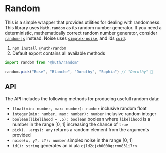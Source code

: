 # Random
This is a simple wrapper that provides utilities  for dealing with randomness.  This library uses `Math.random` as its random number generator. If you need a deterministic, mathematically correct random number generator, consider [`random-js`](https://www.npmjs.com/package/random-js) instead. Noise uses [`simplex-noise`](https://github.com/jwagner/simplex-noise.js), and ids [`cuid`](https://www.npmjs.com/package/cuid).

1. `npm install @huth/random`
2. Default export contains all available methods


```js
import random from "@huth/random"
 
random.pick("Rose", "Blanche", "Dorothy", "Sophia") // "Dorothy" 😬
```

## API 
The API includes the following methods for producing usefull random data: 

- `float(min: number, max: number): number` inclusive random float
- `integer(min: number, max: number): number` inclusive random integer
- `boolean(likelihood = .5): boolean` boolean where `likelihood` is a number in the range [0, 1] increasing the chance of `true`
- `pick(...args): any` returns a random element from the arguments provided
- `noise(x, y?, z?): number` simplex noise in the range [0, 1]
- `id(): string` generates an id ala `cjld2cjxh0000qzrmn831i7rn`